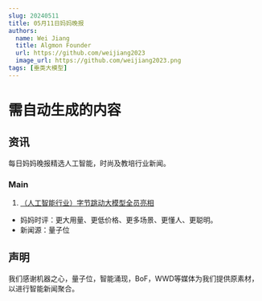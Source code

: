 ```yaml
---
slug: 20240511
title: 05月11日妈妈晚报
authors:
  name: Wei Jiang
  title: Algmon Founder
  url: https://github.com/weijiang2023
  image_url: https://github.com/weijiang2023.png
tags: [垂类大模型]
---
```


# 需自动生成的内容
## 资讯
每日妈妈晚报精选人工智能，时尚及教培行业新闻。

### Main

1. [（人工智能行业）字节跳动大模型全员亮相](https://mp.weixin.qq.com/s/_mycwh_cJ5mS2bKuATW8cg)
* 妈妈时评：更大用量、更低价格、更多场景、更懂人、更聪明。
* 新闻源：量子位

## 声明

我们感谢机器之心，量子位，智能涌现，BoF，WWD等媒体为我们提供原素材，以进行智能新闻聚合。